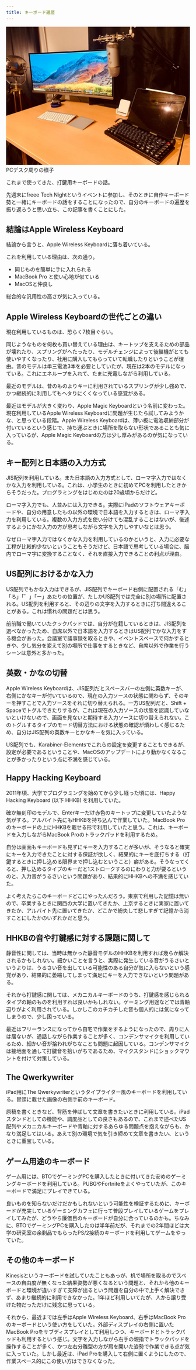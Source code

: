 ```yaml
---
title: キーボード遍歴
---
```


![](/images/2018-12-16-keyboards-1.jpg)
PCデスク周りの様子

これまで使ってきた、打鍵用キーボードの話。

先週末にfreee Tech Nightというイベントに参加し、そのときに自作キーボード勢と一緒にキーボードの話をすることになったので、自分のキーボードの遍歴を振り返ろうと思い立ち、この記事を書くことにした。

## 結論はApple Wireless Keyboard

結論から言うと、Apple Wireless Keyboardに落ち着いている。

これを利用している理由は、次の通り。

- 同じものを簡単に手に入れられる
- MacBook Pro と使い心地が似ている
- MacOSと仲良し

総合的な汎用性の高さが気に入っている。

## Apple Wireless Keyboardの世代ごとの違い

現在利用しているものは、恐らく7枚目ぐらい。

同じようなものを何枚も買い替えている理由は、キートップを支えるための部品が壊れたり、スプリングがへたったり、モデルチェンジによって後継機がとても使いやすくなったり、社用に購入してもらっていて転職したりということが理由。昔のモデルは単三電池3本を必要としていたが、現在は2本のモデルになっている。これにエネループを入れて、たまに充電しながら利用している。

最近のモデルは、昔のものよりキーに利用されているスプリングが少し強めで、かつ継続的に利用してもヘタりにくくなっている感覚がある。

最近はモデルが大きく変わり、Apple Magic Keyboardという名前に変わった。現在利用しているApple Wireless Keyboardに問題が生じたら試してみようかな、と思っている段階。Apple Wireless Keyboardは、薄い板に電池収納部分が付いているという感じで、持ち運ぶときに場所を取らない形状であることも気に入っているが、Apple Magic Keyboardの方は少し厚みがあるのが気になっている。

## キー配列と日本語の入力方式

JIS配列を利用している。また日本語の入力方式として、ローマ字入力ではなくかな入力を利用している。これは、小学生のときに初めてPCを利用したときからそうだった。プログラミングをはじめたのは20歳頃からだけど。

ローマ字入力でも、人並みには入力できる。実際にiPadのソフトウェアキーボードや、自分の用意したもの以外の環境で日本語を入力するときは、ローマ字入力を利用している。複数の入力方式を使い分けても混乱することはないが、後述するようにかな入力の方が思考しながら文字を入力しやすいなとは思う。

なぜローマ字入力ではなくかな入力を利用しているのかというと、入力に必要な工程が比較的少ないということもそうだけど、日本語で思考している場合に、脳内でローマ字に変換することなく、それを直接入力できることの利点が理由。

## US配列におけるかな入力

US配列でもかな入力はできるが、JIS配列でキーボード右側に配置される「む」「ろ」「゛」「ー」あたりの位置が、たしかUS配列では完全に別の場所に配置される。US配列を利用すると、その辺りの文字を入力するときに打ち間違えることがある。これは慣れの問題だとは思う。

前前職で働いていたクックパッドでは、自分が在籍しているときは、JIS配列を選べなかったため、自席以外で日本語を入力するときはUS配列でかな入力をする機会があった。会議室で議事録を取るときや、イベントスペースで何かするときや、少し気分を変えて別の場所で仕事をするときなど、自席以外で作業を行うシーンは意外と多かった。

## 英数・かなの切替

Apple Wireless Keyboardは、JIS配列だとスペースバーの左側に英数キーが、右側にかなキーが付いているので、現在の入力ソースの状態に関わらず、そのキーを押すことで入力ソースをそれに切り替えられる。一方US配列だと、Shift + Spaceでトグルできたりするが、これは現在の入力ソースの状態を認識していないといけないので、画面を見ないと期待する入力ソースに切り替えられない。このトグルするタイプのモード切替方法における状態の確認が煩わしく感じるため、自分はJIS配列の英数キーとかなキーを気に入っている。

US配列でも、Karabiner-Elementsでこれらの設定を変更することもできるが、設定が必要であるということや、MacOSのアップデートにより動かなくなることが多かったりという点に不満を感じている。

## Happy Hacking Keyboard

2011年頃、大学でプログラミングを始めてから少し経った頃には、Happy Hacking Keyboard (以下 HHKB) を利用していた。

確か無刻印のモデルで、Enterキーだけ赤色のキートップに変更していたような気がする。アルバイト先にもHHKBを持ち込んで作業していた。MacBook Proのキーボードの上にHHKBを載せる形で利用していたと思う。これは、キーボードを入力しながらMacBook Proのトラックパッドを利用するため。

自分は画面もキーボードも見ずにキーを入力することが多いが、そうなると確実にキーを入力できたことに対する保証が欲しく、結果的にキーを底打ちする（打鍵するときに押し込める限界まで押し込むということ）癖がある。そうなってくると、押し込めるタイプのキーだと1ストロークするのにわりと力が要るというのと、入力音がうるさいという問題があり、結果的にHHKBへの不満を感じていた。

よく考えたらこのキーボードどこにやったんだろう。東京で利用した記憶は無いので、卒業するときに関西の大学に置いてきたか、上京するときに実家に置いてきたか、アルバイト先に置いてきたか、どこかで紛失して悲しすぎて記憶から消すことにしたかのいずれかだと思う。

## HHKBの音や打鍵感に対する課題に関して

静音性に関しては、当時は無かった静音モデルのHHKBを利用すれば幾らか解決されるかもしれない。細かいことを言うと、実際に発生している音がうるさいというよりは、うるさい音を出している可能性のある自分が気に入らないという感覚があり、結果的に萎縮してしまって満足にキーを入力できないという問題がある。

それから打鍵感に関しては、メカニカルキーボードのうち、打鍵感を感じられるタイプの軸のものを利用すれば良いかもしれない。ゲーミング用途などでは青軸辺りがよく利用されている。しかしこのカチカチした音も個人的には気になってしまうので、少し困っている。

最近はフリーランスになってから自宅で作業をするようになったので、周りに人は居ないが、通話しながら作業することが多く、コンデンサマイクを利用しているため、細かい音が拾われがちなことも問題に起因している。コンデンサマイクは接地面を通して打鍵音を拾いがちであるため、マイクスタンドにショックマウントを付けて対策している。

## The Qwerkywriter

iPad用にThe Qwerkywriterというタイプライター風のキーボードを利用している。冒頭に載せた画像の右側手前のキーボード。

原稿を書くときなど、背筋を伸ばして文章を書きたいときに利用している。iPadスタンドとしての機能や、調度品としての良さもあるので、これまで述べたUS配列やメカニカルキーボードや青軸に対するあらゆる問題点を抱えながらも、かなり満足してはいる。あえて別の環境で気を引き締めて文章を書きたい、というときに重宝している。

## ゲーム用途のキーボード

ゲーム用には、BTOでゲーミングPCを購入したときに付いてきた安めのゲーミングキーボードを利用している。PUBGやFortniteをよくやっていたが、このキーボードで満足にプレイできている。

良いものを知らないだけだかもしれないという可能性を検証するために、キーボードが充実しているゲーミングカフェに行って普段プレイしているゲームをプレイしてみたが、どうやら廉価目のキーボードが自分に合っているのかも。ちなみに、BTOでゲーミングPCを購入したのは半年前だが、それまでの2年間ほどは大学の研究室の余剰品でもらったPS/2接続のキーボードを利用してゲームをやっていた。

## その他のキーボード

Kinesisというキーボードを試していたこともあっが、机で場所を取るのでスペースの自由度が無くなった結果姿勢が悪くなるという問題と、それから他のキーボードと環境が違いすぎて支障が出るという問題を自分の中で上手く解決できず、あまり継続的に利用できなかった。1年ほど利用しいてたが、人から譲り受けた物だっただけに残念に思っている。

それから、最近までは左手はApple Wireless Keyboard、右手はMacBook Proのキーボードという使い方をしていた。外部ディスプレイの右側に置いたMacBook Proをサブディスプレイとして利用しつつ、キーボードとトラックパッドも利用するという感じ。文字を入力しながら右手の親指でトラックパッドを操作することが多く、かつ左右分離型の方が肩を開いた姿勢で作業できる点が気に入っていた。しかし最近は、iPad Proを購入して右側に置くようにしたので、作業スペース的にこの使い方はできなくなった。
